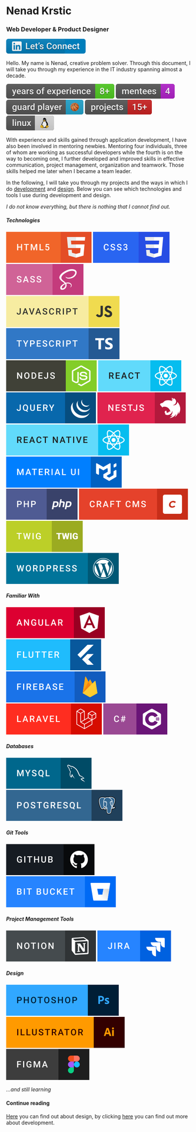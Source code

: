 # Nenad Krstic
### Web Developer & Product Designer

[![Linkedin URL](assets/pills/connect.svg)](https://www.linkedin.com/in/nenad-krstic-207941120)

Hello. My name is Nenad, creative problem solver. Through this document, I will take you through my experience in the IT industry spanning almost a decade.

![Experiance](assets/pills/experiance.svg) ![Mentees](assets/pills/mentees.svg) ![Guard Player](assets/pills/guard-player.svg) ![Projects](assets/pills/projects.svg) ![Linux](assets/pills/linux.svg)

With experience and skills gained through application development, I have also been involved in mentoring newbies. Mentoring four individuals, three of whom are working as successful developers while the fourth is on the way to becoming one, I further developed and improved skills in effective communication, project management, organization and teamwork. Those skills helped me later when I became a team leader.

In the following, I will take you through my projects and the ways in which I do [development](development/) and [design](design/). Below you can see which technologies and tools I use during development and design.

_I do not know everything, but there is nothing that I cannot find out._

##### Technologies
![html](assets/badges/html.svg) ![css](assets/badges/css.svg) ![sass](assets/badges/sass.svg) ![js](assets/badges/javascript.svg) ![ts](assets/badges/typescript.svg) ![nodejs](assets/badges/nodejs.svg) ![react](assets/badges/react.svg) ![jquery](assets/badges/jquery.svg) ![nestjs](assets/badges/nestjs.svg) ![react-native](assets/badges/react-native.svg) ![mui](assets/badges/material-ui.svg) ![php](assets/badges/php.svg) ![craft](assets/badges/craft-cms.svg) ![twig](assets/badges/twig.svg) ![wp](assets/badges/wordpress.svg)

##### Familiar With
![angular](assets/badges/anglar.svg) ![flutter](assets/badges/flutter.svg) ![firebase](assets/badges/firebase.svg) ![laravel](assets/badges/laravel.svg) ![c-sharp](assets/badges/c-sharp.svg)

##### Databases
![mysql](assets/badges/mysql.svg) ![postgresql](assets/badges/postgresql.svg)

##### Git Tools
![github](assets/badges/github.svg) ![bitbucket](assets/badges/bit-butcket.svg)

##### Project Management Tools
![notion](assets/badges/notion.svg) ![jira](assets/badges/jira.svg)

##### Design
![ps](assets/badges/photoshop.svg) ![ai](assets/badges/illustrator.svg) ![figma](assets/badges/figma.svg)

_...and still learning_

#### Continue reading
[Here](./design/) you can find out about design, by clicking [here](./development/) you can find out more about development.